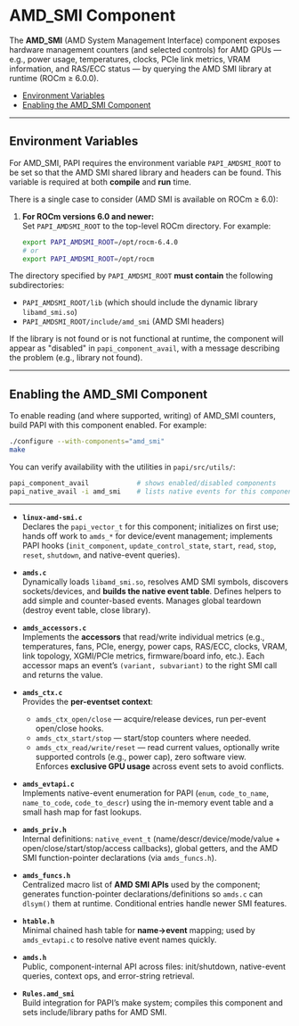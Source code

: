 # AMD_SMI Component

The **AMD_SMI** (AMD System Management Interface) component exposes hardware
management counters (and selected controls) for AMD GPUs — e.g., power usage,
temperatures, clocks, PCIe link metrics, VRAM information, and RAS/ECC status —
by querying the AMD SMI library at runtime (ROCm ≥ 6.0.0).

- [Environment Variables](#environment-variables)
- [Enabling the AMD_SMI Component](#enabling-the-amd_smi-component)

---

## Environment Variables

For AMD_SMI, PAPI requires the environment variable `PAPI_AMDSMI_ROOT` to be set
so that the AMD SMI shared library and headers can be found. This variable is
required at both **compile** and **run** time.

There is a single case to consider (AMD SMI is available on ROCm ≥ 6.0):

1. **For ROCm versions 6.0 and newer:**  
   Set `PAPI_AMDSMI_ROOT` to the top-level ROCm directory. For example:

   ```bash
   export PAPI_AMDSMI_ROOT=/opt/rocm-6.4.0
   # or
   export PAPI_AMDSMI_ROOT=/opt/rocm
   ```

The directory specified by `PAPI_AMDSMI_ROOT` **must contain** the following
subdirectories:

- `PAPI_AMDSMI_ROOT/lib` (which should include the dynamic library `libamd_smi.so`)
- `PAPI_AMDSMI_ROOT/include/amd_smi` (AMD SMI headers)

If the library is not found or is not functional at runtime, the component will
appear as "disabled" in `papi_component_avail`, with a message describing the
problem (e.g., library not found).

---

## Enabling the AMD_SMI Component

To enable reading (and where supported, writing) of AMD_SMI counters, build
PAPI with this component enabled. For example:

```bash
./configure --with-components="amd_smi"
make
```

You can verify availability with the utilities in `papi/src/utils/`:

```bash
papi_component_avail            # shows enabled/disabled components
papi_native_avail -i amd_smi    # lists native events for this component
```

---

- **`linux-amd-smi.c`**  
  Declares the `papi_vector_t` for this component; initializes on first use; hands off work to `amds_*` for device/event management; implements PAPI hooks (`init_component`, `update_control_state`, `start`, `read`, `stop`, `reset`, `shutdown`, and native-event queries).

- **`amds.c`**  
  Dynamically loads `libamd_smi.so`, resolves AMD SMI symbols, discovers sockets/devices, and **builds the native event table**. Defines helpers to add simple and counter-based events. Manages global teardown (destroy event table, close library).

- **`amds_accessors.c`**  
  Implements the **accessors** that read/write individual metrics (e.g., temperatures, fans, PCIe, energy, power caps, RAS/ECC, clocks, VRAM, link topology, XGMI/PCIe metrics, firmware/board info, etc.). Each accessor maps an event’s `(variant, subvariant)` to the right SMI call and returns the value.

- **`amds_ctx.c`**  
  Provides the **per-eventset context**:

  - `amds_ctx_open/close` — acquire/release devices, run per-event open/close hooks.
  - `amds_ctx_start/stop` — start/stop counters where needed.
  - `amds_ctx_read/write/reset` — read current values, optionally write supported controls (e.g., power cap), zero software view.  
    Enforces **exclusive GPU usage** across event sets to avoid conflicts.

- **`amds_evtapi.c`**  
  Implements native-event enumeration for PAPI (`enum`, `code_to_name`, `name_to_code`, `code_to_descr`) using the in-memory event table and a small hash map for fast lookups.

- **`amds_priv.h`**  
  Internal definitions: `native_event_t` (name/descr/device/mode/value + open/close/start/stop/access callbacks), global getters, and the AMD SMI function-pointer declarations (via `amds_funcs.h`).

- **`amds_funcs.h`**  
  Centralized macro list of **AMD SMI APIs** used by the component; generates function-pointer declarations/definitions so `amds.c` can `dlsym()` them at runtime. Conditional entries handle newer SMI features.

- **`htable.h`**  
  Minimal chained hash table for **name→event** mapping; used by `amds_evtapi.c` to resolve native event names quickly.

- **`amds.h`**  
  Public, component-internal API across files: init/shutdown, native-event queries, context ops, and error-string retrieval.

- **`Rules.amd_smi`**  
  Build integration for PAPI’s make system; compiles this component and sets include/library paths for AMD SMI.
